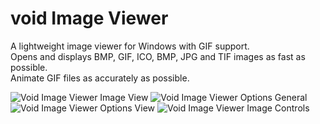 # void Image Viewer
A lightweight image viewer for Windows with GIF support.  
Opens and displays BMP, GIF, ICO, BMP, JPG and TIF images as fast as possible.  
Animate GIF files as accurately as possible.  

![Void Image Viewer Image View](https://www.voidtools.com/VoidImageViewer.Image.View.gif)
![Void Image Viewer Options General](https://www.voidtools.com/voidImageViewer.Options.General.png)
![Void Image Viewer Options View](https://www.voidtools.com/voidImageViewer.Options.View.png)
![Void Image Viewer Image Controls](https://www.voidtools.com/voidImageViewer.Options.Controls.png)
